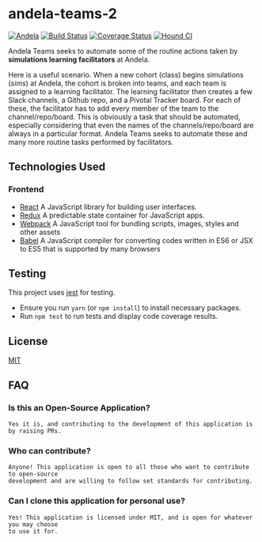 # andela-teams-2
[![Andela](https://andela-badge.herokuapp.com/)](https://andela.com)
[![Build Status](https://travis-ci.org/andela/taps-client.svg?branch=staging)](https://travis-ci.org/andela/taps-client)
[![Coverage Status](https://coveralls.io/repos/github/andela/taps-client/badge.svg?branch=code-coverage-integration-158580405)](https://coveralls.io/github/andela/taps-client?branch=code-coverage-integration-158580405)
[![Hound CI](https://camo.githubusercontent.com/23ee7a697b291798079e258bbc25434c4fac4f8b/68747470733a2f2f696d672e736869656c64732e696f2f62616467652f50726f7465637465645f62792d486f756e642d6138373364312e737667)](https://houndci.com)


Andela Teams seeks to automate some of the routine actions taken by __simulations learning facilitators__ at Andela.

Here is a useful scenario. When a new cohort (class) begins simulations (*sims*) at Andela, the cohort is broken into teams, and each team is assigned to a learning facilitator. The learning facilitator then creates a few Slack channels, a Github repo, and a Pivotal Tracker board. For each of these, the facilitator has to add every member of the team to the channel/repo/board. This is obviously a task that should be automated, especially considering that even the names of the channels/repo/board are always in a particular format. Andela Teams seeks to automate these and many more routine tasks performed by facilitators.

## Technologies Used
### Frontend
- [React](https://facebook.github.io/react/) A JavaScript library for building user interfaces.
- [Redux](http://redux.js.org/) A predictable state container for JavaScript apps.
- [Webpack](https://webpack.js.org/) A JavaScript tool for bundling scripts, images, styles and other assets
- [Babel](https://babeljs.io/) A JavaScript compiler for converting codes written in ES6 or JSX to ES5 that is supported by many browsers

## Testing

This project uses [jest](https://jestjs.io/) for testing.
* Ensure you run `yarn` (or `npm install`) to install necessary packages.
* Run `npm test` to run tests and display code coverage results.

## License

[MIT](LICENSE)

## FAQ

### Is this an Open-Source Application?

```
Yes it is, and contributing to the development of this application is by raising PRs.
```

### Who can contribute?

```
Anyone! This application is open to all those who want to contribute to open-source 
development and are willing to follow set standards for contributing.
```

### Can I clone this application for personal use?

```
Yes! This application is licensed under MIT, and is open for whatever you may choose 
to use it for.
```
